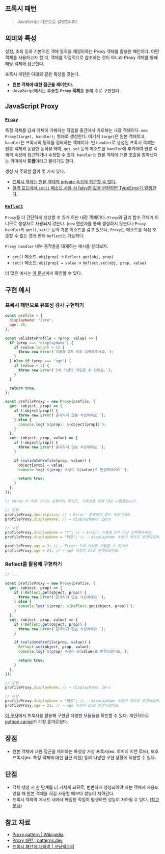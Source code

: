 ## 프록시 패턴

> JavaScript 기준으로 설명합니다.

## 의미와 특성

설정, 조회 등의 기본적인 객체 동작을 재정의하는 Proxy 객체를 활용한 패턴이다. 어떤 객체를 사용하고자 할 때, 객체를 직접적으로 참조하는 것이 아니라 Proxy 객체를 통해 해당 객체에 접근한다.

프록시 패턴은 아래와 같은 특성을 갖는다.

- **원본 객체에 대한 접근을 제어한다.**
- JavaScript에서는 후술할 **`Proxy` 객체**를 통해 주로 구현한다.

## JavaScript Proxy

### [`Proxy`](https://developer.mozilla.org/en-US/docs/Web/JavaScript/Reference/Global_Objects/Proxy)

특정 객체를 감싸 객체에 가해지는 작업을 중간에서 가로채는 내장 객체이다. `new Proxy(target, handler);` 형태로 생성한다. 여기서 `target`은 원본 객체이고,
`handler`는 프록시의 동작을 정의하는 객체이다. 빈 `handler`로 생성된 프록시 객체는 원본 객체와 동일한 동작을 하며, `get`, `set` 등의 메소드를 `handler`에 추가하여 원본 객체의 속성에 접근하거나 수정할 수 있다. `handler`는 원본 객체에 대한 호출을 잡아낸다는 의미에서 **트랩**이라고 불리기도 한다.

생성 시 주의할 점이 몇 가지 있다.

- [프록시 객체는 원본 객체의 private 속성에 접근할 수 없다.](https://developer.mozilla.org/en-US/docs/Web/JavaScript/Reference/Global_Objects/Proxy#no_private_property_forwarding)
- [엄격 모드에서 `set()` 메소드 사용 시 falsy한 값을 반환하면 TypeError가 발생한다.](https://developer.mozilla.org/en-US/docs/Web/JavaScript/Reference/Global_Objects/Proxy/Proxy/set#return_value)

### [`Reflect`](https://developer.mozilla.org/en-US/docs/Web/JavaScript/Reference/Global_Objects/Reflect)

`Proxy`를 더 간단하게 생성할 수 있게 하는 내장 객체이다. `Proxy`와 달리 함수 객체가 아니므로 생성자로 사용되지 않는다. (`new` 연산자를 통해 생성하지 않는다.) `Proxy handler`의 `get()`, `set()` 등의 기본 메소드를 갖고 있으나, `Proxy`는 메소드를 직접 호출할 수 없는 것에 반해 `Reflect`는 가능하다.

`Proxy handler` 내부 동작들을 대체하는 예시를 살펴보자.

- `get()` 메소드: `obj[prop]` -> `Reflect.get(obj, prop)`
- `set()` 메소드: `obj[prop] = value` -> `Reflect.set(obj, prop, value)`

더 많은 예시는 [이 문서](https://ko.javascript.info/proxy#ref-274)에서 확인할 수 있다.

## 구현 예시

### 프록시 패턴으로 유효성 검사 구현하기

```js
const profile = {
  displayName: "Zero",
  age: 20,
};

const validateProfile = (prop, value) => {
  if (prop === "displayName") {
    if (value.length < 2) {
      throw new Error(`이름을 2자 이상 입력해주세요.`);
    }
  } else if (prop === "age") {
    if (value < 5) {
      throw new Error(`5세 이상만 가입할 수 있어요.`);
    }
  }

  return true;
};

const profileProxy = new Proxy(profile, {
  get: (object, prop) => {
    if (!object[prop]) {
      throw new Error(`존재하지 않는 속성이에요.`);
    } else {
      console.log(`${prop}: ${object[prop]}`);
    }
  },
  set: (object, prop, value) => {
    if (!object[prop]) {
      throw new Error(`존재하지 않는 속성이에요.`);
    }

    if (validateProfile(prop, value)) {
      object[prop] = value;
      console.log(`${prop} 속성이 ${value}로 변경되었어요.`);

      return true;
    }
  },
});

// throw 시 이후 코드는 실행되지 않지만, 가독성을 위해 단순 나열했습니다.

// 조회
profileProxy.description; // → Error: 존재하지 않는 속성이에요.
profileProxy.displayName; // → displayName: Zero

// 수정
profileProxy.displayName = "!"; // → Error: 이름을 2자 이상 입력해주세요.
profileProxy.displayName = "제로"; // → displayName 속성이 제로로 변경되었어요.

profileProxy.age = 3; // → Error: 5세 이상만 가입할 수 있어요.
profileProxy.age = 21; // → age 속성이 21로 변경되었어요.
```

### Reflect를 활용해 구현하기

```js
// ...

const profileProxy = new Proxy(profile, {
  get: (object, prop) => {
    if (!Reflect.get(object, prop)) {
      throw new Error(`존재하지 않는 속성이에요.`);
    } else {
      console.log(`${prop}: ${Reflect.get(object, prop)}`);
    }
  },
  set: (object, prop, value) => {
    if (!Reflect.get(object, prop)) {
      throw new Error(`존재하지 않는 속성이에요.`);
    }

    if (validateProfile(prop, value)) {
      Reflect.set(object, prop, value);
      console.log(`${prop} 속성이 ${value}로 변경되었어요.`);

      return true;
    }
  },
});

// 조회
profileProxy.displayName; // → displayName: Zero

// 수정
profileProxy.displayName = "제로"; // → displayName 속성이 제로로 변경되었어요.
profileProxy.age = 21; // → age 속성이 21로 변경되었어요.
```

[이 문서](https://github.com/mikaelbr/awesome-es2015-proxy#modules)에서 프록시를 활용해 구현된 다양한 모듈들을 확인할 수 있다. 개인적으로 [python-range](https://github.com/michal-perlakowski/range)가 가장 흥미로웠다.

## 장점

- 원본 객체에 대한 접근을 제어하는 특성상 가상 프록시(ex. 이미지 지연 로드), 보호 프록시(ex. 특정 객체에 대한 접근 제한) 등의 다양한 구현 상황에 적용할 수 있다.

## 단점

- 객체 생성 시 한 단계를 더 거치게 되므로, 빈번하게 생성되어야 하는 객체에 사용되었을 때 원본 객체를 직접 사용할 때보다 성능이 저하된다.
- 프록시 객체의 메서드 내에서 복잡한 작업이 발생하면 성능이 저하될 수 있다. ([참고 문서](http://thecodebarbarian.com/thoughts-on-es6-proxies-performance))

## 참고 자료

- [Proxy pattern | Wikipedia](https://en.wikipedia.org/wiki/Proxy_pattern)
- [Proxy 패턴 | patterns.dev](https://patterns-dev-kr.github.io/design-patterns/proxy-pattern/)
- [프록시 패턴에 대하여 | 코딩팩토리](https://coding-factory.tistory.com/711)
